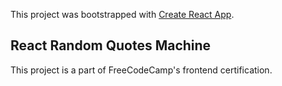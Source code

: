 This project was bootstrapped with [Create React App](https://github.com/facebook/create-react-app).

## React Random Quotes Machine
This project is a part of FreeCodeCamp's frontend certification.